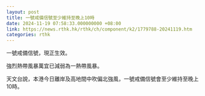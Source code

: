 ```yaml
---
layout: post
title: 一號戒備信號至少維持至晚上10時
date: 2024-11-19 07:58:33.000000000 +08:00
link: https://news.rthk.hk/rthk/ch/component/k2/1779788-20241119.htm
categories: rthk
---
```


一號戒備信號，現正生效。
 
強烈熱帶風暴萬宜已減弱為一熱帶風暴。
 
天文台說，本港今日離岸及高地間中吹偏北強風，一號戒備信號會至少維持至晚上10時。
